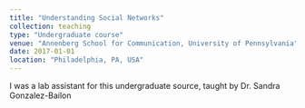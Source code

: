 ```yaml
---
title: "Understanding Social Networks"
collection: teaching
type: "Undergraduate course"
venue: "Annenberg School for Communication, University of Pennsylvania"
date: 2017-01-01
location: "Philadelphia, PA, USA"
---
```


I was a lab assistant for this undergraduate source, taught by Dr. Sandra Gonzalez-Bailon